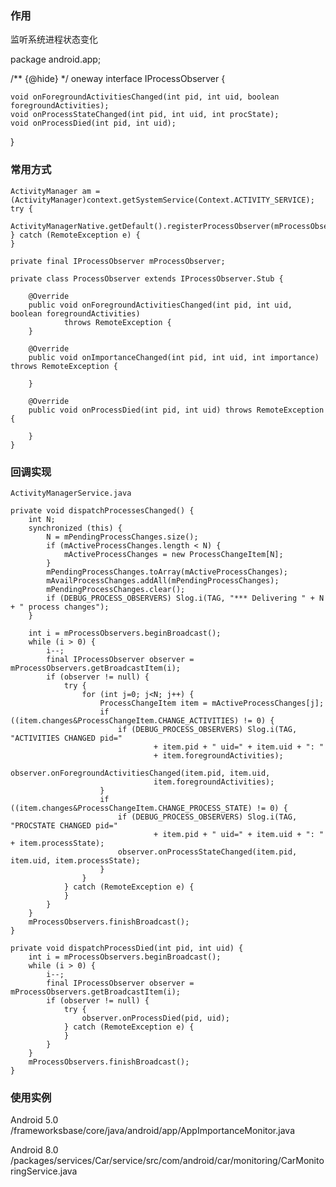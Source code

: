###  作用
监听系统进程状态变化

package android.app;

/** {@hide} */
oneway interface IProcessObserver {

    void onForegroundActivitiesChanged(int pid, int uid, boolean foregroundActivities);
    void onProcessStateChanged(int pid, int uid, int procState);
    void onProcessDied(int pid, int uid);

}

### 常用方式

    ActivityManager am = (ActivityManager)context.getSystemService(Context.ACTIVITY_SERVICE);
    try {
        ActivityManagerNative.getDefault().registerProcessObserver(mProcessObserver);
    } catch (RemoteException e) {
    }

    private final IProcessObserver mProcessObserver;

    private class ProcessObserver extends IProcessObserver.Stub {

        @Override
        public void onForegroundActivitiesChanged(int pid, int uid, boolean foregroundActivities)
                throws RemoteException {
        }

        @Override
        public void onImportanceChanged(int pid, int uid, int importance) throws RemoteException {
            
        }

        @Override
        public void onProcessDied(int pid, int uid) throws RemoteException {

        }
    }


### 回调实现
    ActivityManagerService.java

    private void dispatchProcessesChanged() {
        int N;
        synchronized (this) {
            N = mPendingProcessChanges.size();
            if (mActiveProcessChanges.length < N) {
                mActiveProcessChanges = new ProcessChangeItem[N];
            }
            mPendingProcessChanges.toArray(mActiveProcessChanges);
            mAvailProcessChanges.addAll(mPendingProcessChanges);
            mPendingProcessChanges.clear();
            if (DEBUG_PROCESS_OBSERVERS) Slog.i(TAG, "*** Delivering " + N + " process changes");
        }

        int i = mProcessObservers.beginBroadcast();
        while (i > 0) {
            i--;
            final IProcessObserver observer = mProcessObservers.getBroadcastItem(i);
            if (observer != null) {
                try {
                    for (int j=0; j<N; j++) {
                        ProcessChangeItem item = mActiveProcessChanges[j];
                        if ((item.changes&ProcessChangeItem.CHANGE_ACTIVITIES) != 0) {
                            if (DEBUG_PROCESS_OBSERVERS) Slog.i(TAG, "ACTIVITIES CHANGED pid="
                                    + item.pid + " uid=" + item.uid + ": "
                                    + item.foregroundActivities);
                            observer.onForegroundActivitiesChanged(item.pid, item.uid,
                                    item.foregroundActivities);
                        }
                        if ((item.changes&ProcessChangeItem.CHANGE_PROCESS_STATE) != 0) {
                            if (DEBUG_PROCESS_OBSERVERS) Slog.i(TAG, "PROCSTATE CHANGED pid="
                                    + item.pid + " uid=" + item.uid + ": " + item.processState);
                            observer.onProcessStateChanged(item.pid, item.uid, item.processState);
                        }
                    }
                } catch (RemoteException e) {
                }
            }
        }
        mProcessObservers.finishBroadcast();
    }

    private void dispatchProcessDied(int pid, int uid) {
        int i = mProcessObservers.beginBroadcast();
        while (i > 0) {
            i--;
            final IProcessObserver observer = mProcessObservers.getBroadcastItem(i);
            if (observer != null) {
                try {
                    observer.onProcessDied(pid, uid);
                } catch (RemoteException e) {
                }
            }
        }
        mProcessObservers.finishBroadcast();
    }


### 使用实例
Android 5.0
/frameworksbase/core/java/android/app/AppImportanceMonitor.java

Android 8.0
/packages/services/Car/service/src/com/android/car/monitoring/CarMonitoringService.java